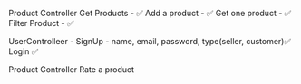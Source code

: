 Product Controller
    Get Products - ✅
    Add a product - ✅
    Get one product - ✅
    Filter Product - ✅
    


UserControlleer - 
    SignUp - name, email, password, type(seller, customer)✅
    Login ✅

Product Controller
    Rate a product
